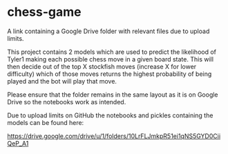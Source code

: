 # chess-game
A link containing a Google Drive folder with relevant files due to upload limits.

This project contains 2 models which are used to predict the likelihood of Tyler1 making each possible chess move in a given board state. This will then decide out of the top X stockfish moves (increase X for lower difficulty) which of those moves returns the highest probability of being played and the bot will play that move.

Please ensure that the folder remains in the same layout as it is on Google Drive so the notebooks work as intended.

Due to upload limits on GitHub the notebooks and pickles containing the models can be found here:

https://drive.google.com/drive/u/1/folders/10LrFLJmkpR51ei1qNS5GYD0CiiQeP_A1
